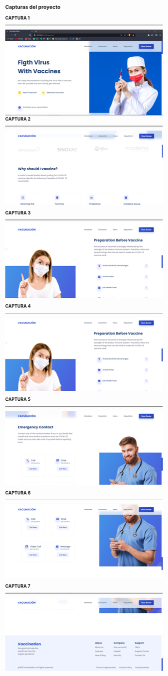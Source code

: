 ### Capturas del proyecto 
**CAPTURA 1**

------------

![captura](img/Captura1.PNG)
**CAPTURA 2**

------------
![captura](img/Captura2.PNG)

**CAPTURA 3**

------------

![captura](img/Captura4.PNG)

**CAPTURA 4**

------------
![captura](img/Captura4.PNG)

**CAPTURA 5**

------------
![captura](img/Captura5.PNG)


**CAPTURA 6**

------------
![captura](img/Captura6.PNG)

**CAPTURA 7**

------------

![captura](img/Captura7.PNG)

